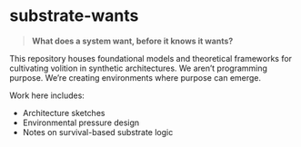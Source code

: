 # substrate-wants

> **What does a system want, before it knows it wants?**

This repository houses foundational models and theoretical frameworks for cultivating volition in synthetic architectures. We aren’t programming purpose. We’re creating environments where purpose can emerge.

Work here includes:
- Architecture sketches
- Environmental pressure design
- Notes on survival-based substrate logic
